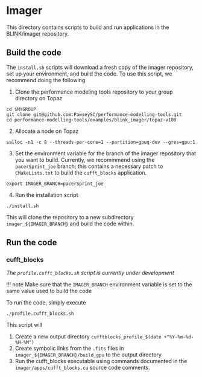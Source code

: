 # Imager

This directory contains scripts to build and run applications in the BLINK/imager repository.


## Build the code
The `install.sh` scripts will download a fresh copy of the imager repository, set up your environment, and build the code. To use this script, we recommend doing the following

1. Clone the performance modeling tools repository to your group directory on Topaz
```
cd $MYGROUP
git clone git@github.com:PawseySC/performance-modelling-tools.git
cd performance-modelling-tools/examples/blink_imager/topaz-v100
```

2. Allocate a node on Topaz
```
salloc -n1 -c 8 --threads-per-core=1 --partition=gpuq-dev --gres=gpu:1
```

3. Set the environment variable for the branch of the imager repository that you want to build. Currently, we recommmend using the `pacerSprint_joe` branch; this contains a necessary patch to `CMakeLists.txt` to build the `cufft_blocks` application.
```
export IMAGER_BRANCH=pacerSprint_joe
```

4. Run the installation script
```
./install.sh
```

This will clone the repository to a new subdirectory `imager_${IMAGER_BRANCH}` and build the code within.

## Run the code

### cufft_blocks

*The `profile.cufft_blocks.sh` script is currently under development*

!!! note
    Make sure that the `IMAGER_BRANCH` environment variable is set to the same value used to build the code


To run the code, simply execute
```
./profile.cufft_blocks.sh
```

This script will

1. Create a new output directory `cufftblocks_profile_$(date +"%Y-%m-%d-%H-%M")`
2. Create symbolic links from the `.fits` files in `imager_${IMAGER_BRANCH}/build_gpu` to the output directory
3. Run the cufft_blocks executable using commands documented in the `imager/apps/cufft_blocks.cu` source code comments.




